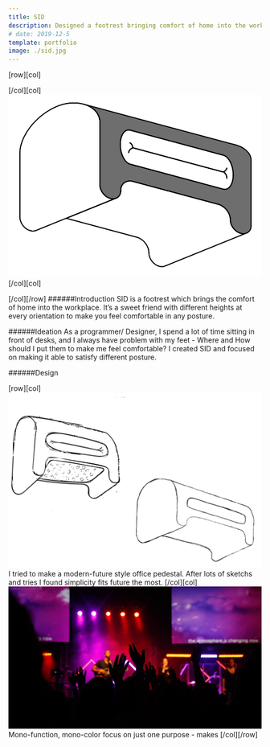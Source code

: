 ```yaml
---
title: SID
description: Designed a footrest bringing comfort of home into the workplace.
# date: 2019-12-5
template: portfolio
image: ./sid.jpg
---
```


[row][col]

[/col][col]
![image](./sid3.png)
[/col][col]

[/col][/row]
######Introduction
SID is a footrest which brings the comfort of home into the workplace. It’s a sweet friend with different heights at every orientation to make you feel comfortable in any posture.

######Ideation
As a programmer/ Designer, I spend a lot of time sitting in front of desks, and I always have problem with my feet - Where and How should I put them to make me feel comfortable? I created SID and focused on making it able to satisfy different posture.

######Design

[row][col]
![image](./paperSketchs.png)
I tried to make a modern-future style office pedestal. After lots of sketchs and tries I found simplicity fits future the most.
[/col][col]
![image](./w1.jpg)
Mono-function, mono-color focus on just one purpose - makes
[/col][/row]

<!--
[row][col]
![image](./l1.jpg)

Lorem ipsum dolor sit amet, consectetur adipisicing elit

[/col][col]
![image](./l2.jpg)

Lorem ipsum dolor sit amet, consectetur adipisicing elit

[/col][col]
![image](./l3.jpg)

Lorem ipsum dolor sit amet, consectetur adipisicing elit

[/col][/row] -->
